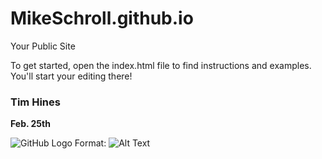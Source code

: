 MikeSchroll.github.io
=====================

Your Public Site

To get started, open the index.html file to find instructions and examples. You'll start your editing there!

### Tim Hines

**Feb. 25th**

![GitHub Logo](/images/logo.png)
Format: ![Alt Text](https://encrypted-tbn1.gstatic.com/images?q=tbn:ANd9GcT9_bZ1NuwIUQ7XW9AiXhjDnAFByT0BDO3MEtUj5o2aYUmCad-T)
